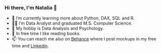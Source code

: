 ### Hi there, I'm Natalia 👋

- 🌱 I’m currently learning more about Python, DAX, SQL and R.
- 👨‍🎓 I’m Data Analyst and graduated M.S. Computer Science.
- 🌸 My hobby is Data Analysis and Psychology.
- 📕 In free time I like reading books.
- 📫 You can reach me also on [Behance](https://www.behance.net/nataliaolas "Behance") where I post mockups in my free time and [Linkedin](https://www.linkedin.com/in/nataliaolas/ "Linkedin"). 
